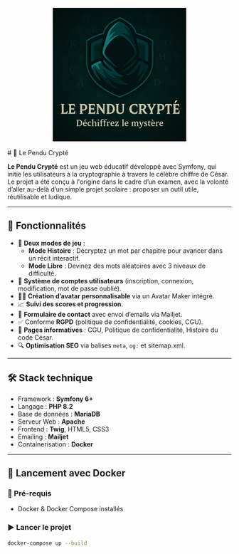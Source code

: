 <p align="center">
  <img src="./public/images/banner-readme.png" alt="Le Pendu Crypté" width="300">
</p>
# 🔐 Le Pendu Crypté

**Le Pendu Crypté** est un jeu web éducatif développé avec Symfony, qui initie les utilisateurs à la cryptographie à travers le célèbre chiffre de César. Le projet a été conçu à l'origine dans le cadre d’un examen, avec la volonté d’aller au-delà d’un simple projet scolaire : proposer un outil utile, réutilisable et ludique.

---

## 🌟 Fonctionnalités

- 🧠 **Deux modes de jeu** :
  - **Mode Histoire** : Décryptez un mot par chapitre pour avancer dans un récit interactif.
  - **Mode Libre** : Devinez des mots aléatoires avec 3 niveaux de difficulté.
- 👤 **Système de comptes utilisateurs** (inscription, connexion, modification, mot de passe oublié).
- 🧑‍🎨 **Création d’avatar personnalisable** via un Avatar Maker intégré.
- 📈 **Suivi des scores et progression**.
- 📨 **Formulaire de contact** avec envoi d’emails via Mailjet.
- ✅ Conforme **RGPD** (politique de confidentialité, cookies, CGU).
- 📄 **Pages informatives** : CGU, Politique de confidentialité, Histoire du code César.
- 🔍 **Optimisation SEO** via balises `meta`, `og:` et sitemap.xml.

---

## 🛠️ Stack technique

- Framework : **Symfony 6+**
- Langage : **PHP 8.2**
- Base de données : **MariaDB**
- Serveur Web : **Apache**
- Frontend : **Twig**, HTML5, CSS3
- Emailing : **Mailjet**
- Containerisation : **Docker**

---

## 🐳 Lancement avec Docker

### 🧱 Pré-requis
- Docker & Docker Compose installés

### ▶️ Lancer le projet

```bash
docker-compose up --build
